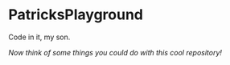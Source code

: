 PatricksPlayground
==================

Code in it, my son.

*Now think of some things you could do with this cool repository!*
